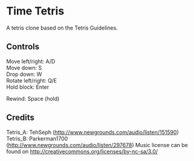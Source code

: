 Time Tetris
===========

A tetris clone based on the Tetris Guidelines.

Controls
--------
Move left/right: 	A/D  
Move down:			S  
Drop down:			W  
Rotate left/right:	Q/E  
Hold block:			Enter  

Rewind:				Space (hold)

Credits
--------
Tetris_A: TehSeph (http://www.newgrounds.com/audio/listen/151590)
Tetris_B: Parkerman1700 (http://www.newgrounds.com/audio/listen/297678)
Music license can be found on http://creativecommons.org/licenses/by-nc-sa/3.0/